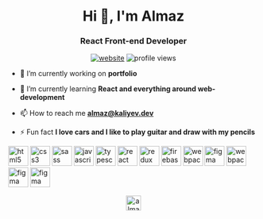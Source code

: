 <h1 align="center">Hi 👋, I'm Almaz</h1>
<h3 align="center">React Front-end Developer</h3>

<p align="center">
  <a href="https://kaliyev.dev/"><img src="https://img.shields.io/static/v1?label=&labelColor=505050&message=website&color=%230064b7&style=flat&logo=google-chrome&logoColor=%23fff" alt="website" /></a>
  <img src="https://komarev.com/ghpvc/?username=gr2en&color=0064b7&style=flat" alt="profile views" />
</p>

- 🔭 I’m currently working on **portfolio**

- 🌱 I’m currently learning **React and everything around web-development**

- 📫 How to reach me **almaz@kaliyev.dev**

- ⚡ Fun fact **I love cars and I like to play guitar and draw with my pencils**

<p align="left"><img src="https://devicons.github.io/devicon/devicon.git/icons/html5/html5-original-wordmark.svg" alt="html5" width="40" height="40"/> <img src="https://devicons.github.io/devicon/devicon.git/icons/css3/css3-original-wordmark.svg" alt="css3" width="40" height="40"/> <img src="https://devicons.github.io/devicon/devicon.git/icons/sass/sass-original.svg" alt="sass" width="40" height="40"/> <img src="https://devicons.github.io/devicon/devicon.git/icons/javascript/javascript-original.svg" alt="javascript" width="40" height="40"/> <img src="https://devicons.github.io/devicon/devicon.git/icons/typescript/typescript-original.svg" alt="typescript" width="40" height="40"/> <img src="https://devicons.github.io/devicon/devicon.git/icons/react/react-original-wordmark.svg" alt="react" width="40" height="40"/> <img src="https://devicons.github.io/devicon/devicon.git/icons/redux/redux-original.svg" alt="redux" width="40" height="40"/> <img src="https://www.vectorlogo.zone/logos/firebase/firebase-icon.svg" alt="firebase" width="40" height="40"/> <img src="https://devicons.github.io/devicon/devicon.git/icons/webpack/webpack-original.svg" alt="webpack" width="40" height="40"/> <img src="https://www.vectorlogo.zone/logos/figma/figma-icon.svg" alt="figma" width="40" height="40"/> <img src="https://devicons.github.io/devicon/devicon.git/icons/git/git-original.svg" alt="webpack" width="40" height="40"/> <img src="https://devicons.github.io/devicon/devicon.git/icons/github/github-original.svg" alt="figma" width="40" height="40"/> <img src="https://devicons.github.io/devicon/devicon.git/icons/gitlab/gitlab-original.svg" alt="figma" width="40" height="40"/></p><p align="center"> <a href="https://t.me/almaz_kaliyev" target="blank"><img align="center" src="https://cdn.jsdelivr.net/npm/simple-icons@3.4.0/icons/telegram.svg" alt="almaz_kaliyev" height="30" width="30" /></a></p>
